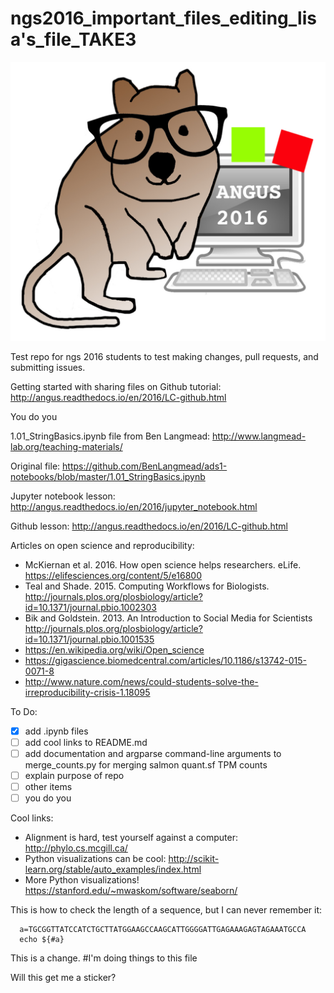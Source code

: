 # ngs2016_important_files_editing_lisa's_file_TAKE3

![](human.jpg)

Test repo for ngs 2016 students to test making changes, pull requests, and submitting issues. 

Getting started with sharing files on Github tutorial: http://angus.readthedocs.io/en/2016/LC-github.html

You do you

1.01_StringBasics.ipynb file from Ben Langmead: http://www.langmead-lab.org/teaching-materials/

Original file: https://github.com/BenLangmead/ads1-notebooks/blob/master/1.01_StringBasics.ipynb

Jupyter notebook lesson: http://angus.readthedocs.io/en/2016/jupyter_notebook.html

Github lesson: http://angus.readthedocs.io/en/2016/LC-github.html

Articles on open science and reproducibility:

* McKiernan et al. 2016. How open science helps researchers. eLife. https://elifesciences.org/content/5/e16800
* Teal and Shade. 2015. Computing Workflows for Biologists. http://journals.plos.org/plosbiology/article?id=10.1371/journal.pbio.1002303
* Bik and Goldstein. 2013. An Introduction to Social Media for Scientists http://journals.plos.org/plosbiology/article?id=10.1371/journal.pbio.1001535
* https://en.wikipedia.org/wiki/Open_science
* https://gigascience.biomedcentral.com/articles/10.1186/s13742-015-0071-8
* http://www.nature.com/news/could-students-solve-the-irreproducibility-crisis-1.18095

To Do:
- [X] add .ipynb files
- [ ] add cool links to README.md
- [ ] add documentation and argparse command-line arguments to merge_counts.py for merging salmon quant.sf TPM counts
- [ ] explain purpose of repo
- [ ] other items
- [ ] you do you

Cool links:
- Alignment is hard, test yourself against a computer: http://phylo.cs.mcgill.ca/
- Python visualizations can be cool: http://scikit-learn.org/stable/auto_examples/index.html
- More Python visualizations! https://stanford.edu/~mwaskom/software/seaborn/


This is how to check the length of a sequence, but I can never remember it:

```
  a=TGCGGTTATCCATCTGCTTATGGAAGCCAAGCATTGGGGATTGAGAAAGAGTAGAAATGCCA
  echo ${#a}

```
This is a change.
#I'm doing things to this file

Will this get me a sticker?
